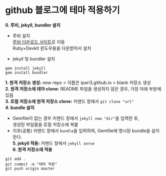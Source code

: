 # github 블로그에 테마 적용하기
**0. 루비, jekyll, bundler 설치**
- 루비 설치  
[루비 다운로드 사이트](https://rubyinstaller.org/downloads/)로 이동  
Ruby+Devkit 윈도우용을 다운받아서 설치  

- jekyll 및 bundler 설치
```
gem install jekyll
gem install bundler
```

**1. 원격 저장소 생성:** new repo > 이름은 ipari3.github.io > blank 저장소 생성  
**2. 원격 저장소에 테마 clone:** README 파일을 생성하지 않은 경우, 가장 아래 부분에 있음  
**3. 로컬 저장소에 원격 저장소 clone:** 커맨드 창에서 `git clone "url"`  
**4. bundle 설치**
- Gemfile이 없는 경우
커맨드 창에서 `jekyll new "dir"`을 입력한 후,  
생성된 파일들을 로컬 저장소에 복붙
- 이후(공통)
커맨드 창에서 `bundle`을 입력하여, Gemfile에 명시된 bundle을 설치한다.  
**5. jekyll 적용:** 커맨드 창에서 `jekyll serve`  
**6. 원격 저장소에 적용**  
```
git add .
git commit -m "테마 적용"
git push origin master
```
